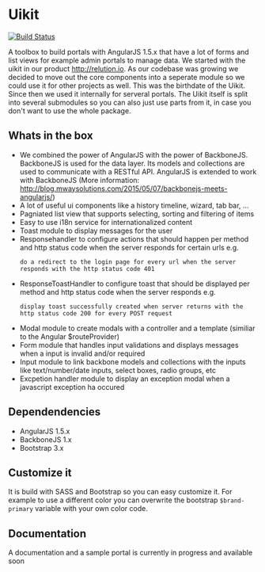 # Uikit
[![Build Status](https://travis-ci.org/mwaylabs/uikit.svg?branch=master)](https://travis-ci.org/mwaylabs/uikit)

A toolbox to build portals with AngularJS 1.5.x that have a lot of forms and list views for example admin portals to manage data. 
We started with the uikit in our product http://relution.io. As our codebase was growing we decided to move out the core components into a seperate module so we could use it for other projects as well. This was the birthdate of the Uikit. Since then we used it internally for serveral portals. 
The Uikit itself is split into several submodules so you can also just use parts from it, in case you don't want to use the whole package.

## Whats in the box
- We combined the power of AngularJS with the power of BackboneJS. BackboneJS is used for the data layer. Its models and collections are used to communicate with a RESTful API. AngularJS is extended to work with BackboneJS (More information: http://blog.mwaysolutions.com/2015/05/07/backbonejs-meets-angularjs/)
- A lot of useful ui components like a history timeline, wizard, tab bar, ...
- Pagniated list view that supports selecting, sorting and filtering of items
- Easy to use i18n service for internationalized content
- Toast module to display messages for the user
- Responsehandler to configure actions that should happen per method and http status code when the server responds for certain urls e.g.
   ```
   do a redirect to the login page for every url when the server responds with the http status code 401
   ```
 - ResponseToastHandler to configure toast that should be displayed per method and http status code when the server responds e.g.
   ```
   display toast successfully created when server returns with the http status code 200 for every POST request
   ```
 - Modal module to create modals with a controller and a template (similiar to the Angular $routeProvider)
 - Form module that handles input validations and displays messages when a input is invalid and/or required
 - Input module to link backbone models and collections with the inputs like text/number/date inputs, select boxes, radio groups, etc
 - Excpetion handler module to display an exception modal when a javascript exception ha occured
 
## Dependendencies
 - AngularJS 1.5.x
 - BackboneJS 1.x
 - Bootstrap 3.x
 
## Customize it
It is build with SASS and Bootstrap so you can easy customize it. For example to use a different color you can overwrite the bootstrap `$brand-primary` variable with your own color code.

## Documentation
A documentation and a sample portal is currently in progress and available soon
